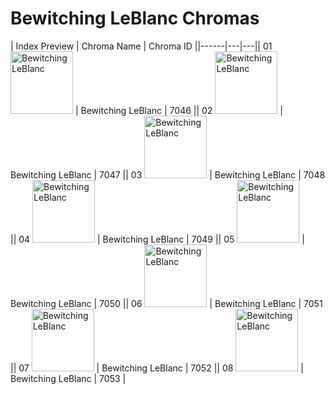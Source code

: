 # Bewitching LeBlanc Chromas

| Index  Preview | Chroma Name | Chroma ID ||------|---|---|| 01  <img src='https://raw.communitydragon.org/latest/plugins/rcp-be-lol-game-data/global/default/v1/champion-chroma-images/7/7046.png' alt='Bewitching LeBlanc' width='100'> | Bewitching LeBlanc | 7046 || 02  <img src='https://raw.communitydragon.org/latest/plugins/rcp-be-lol-game-data/global/default/v1/champion-chroma-images/7/7047.png' alt='Bewitching LeBlanc' width='100'> | Bewitching LeBlanc | 7047 || 03  <img src='https://raw.communitydragon.org/latest/plugins/rcp-be-lol-game-data/global/default/v1/champion-chroma-images/7/7048.png' alt='Bewitching LeBlanc' width='100'> | Bewitching LeBlanc | 7048 || 04  <img src='https://raw.communitydragon.org/latest/plugins/rcp-be-lol-game-data/global/default/v1/champion-chroma-images/7/7049.png' alt='Bewitching LeBlanc' width='100'> | Bewitching LeBlanc | 7049 || 05  <img src='https://raw.communitydragon.org/latest/plugins/rcp-be-lol-game-data/global/default/v1/champion-chroma-images/7/7050.png' alt='Bewitching LeBlanc' width='100'> | Bewitching LeBlanc | 7050 || 06  <img src='https://raw.communitydragon.org/latest/plugins/rcp-be-lol-game-data/global/default/v1/champion-chroma-images/7/7051.png' alt='Bewitching LeBlanc' width='100'> | Bewitching LeBlanc | 7051 || 07  <img src='https://raw.communitydragon.org/latest/plugins/rcp-be-lol-game-data/global/default/v1/champion-chroma-images/7/7052.png' alt='Bewitching LeBlanc' width='100'> | Bewitching LeBlanc | 7052 || 08  <img src='https://raw.communitydragon.org/latest/plugins/rcp-be-lol-game-data/global/default/v1/champion-chroma-images/7/7053.png' alt='Bewitching LeBlanc' width='100'> | Bewitching LeBlanc | 7053 |